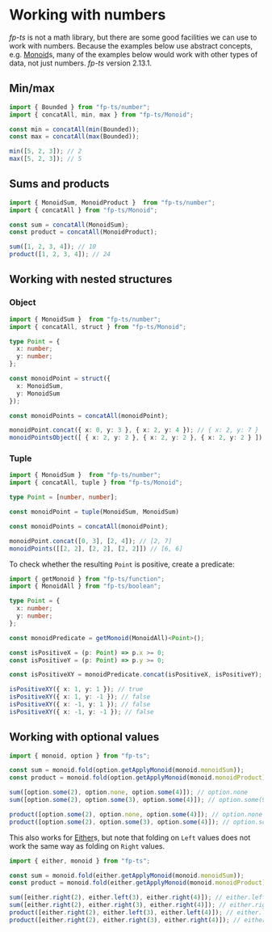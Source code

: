 # Working with numbers

_fp-ts_ is not a math library, but there are some good facilities we can use to work with numbers. Because the examples below use abstract concepts, e.g. [Monoid](https://gcanti.github.io/fp-ts/modules/Monoid.ts)s, many of the examples below would work with other types of data, not just numbers. _fp-ts_ version 2.13.1.

## Min/max

```ts
import { Bounded } from "fp-ts/number";
import { concatAll, min, max } from "fp-ts/Monoid";

const min = concatAll(min(Bounded));
const max = concatAll(max(Bounded));

min([5, 2, 3]); // 2
max([5, 2, 3]); // 5
```

## Sums and products

```ts
import { MonoidSum, MonoidProduct }  from "fp-ts/number";
import { concatAll } from "fp-ts/Monoid";

const sum = concatAll(MonoidSum);
const product = concatAll(MonoidProduct);

sum([1, 2, 3, 4]); // 10
product([1, 2, 3, 4]); // 24
```

## Working with nested structures

### Object
```ts
import { MonoidSum }  from "fp-ts/number";
import { concatAll, struct } from "fp-ts/Monoid";

type Point = {
  x: number;
  y: number;
};

const monoidPoint = struct({
  x: MonoidSum,
  y: MonoidSum
});

const monoidPoints = concatAll(monoidPoint);

monoidPoint.concat({ x: 0, y: 3 }, { x: 2, y: 4 }); // { x: 2, y: 7 }
monoidPointsObject([ { x: 2, y: 2 }, { x: 2, y: 2 }, { x: 2, y: 2 } ]) // { x: 6, y: 6 }
```

### Tuple

```ts
import { MonoidSum }  from "fp-ts/number";
import { concatAll, tuple } from "fp-ts/Monoid";

type Point = [number, number];

const monoidPoint = tuple(MonoidSum, MonoidSum)

const monoidPoints = concatAll(monoidPoint);

monoidPoint.concat([0, 3], [2, 4]); // [2, 7]
monoidPoints([[2, 2], [2, 2], [2, 2]]) // [6, 6]
```

To check whether the resulting `Point` is positive, create a predicate:

```ts
import { getMonoid } from "fp-ts/function";
import { MonoidAll } from "fp-ts/boolean";

type Point = {
  x: number;
  y: number;
};

const monoidPredicate = getMonoid(MonoidAll)<Point>();

const isPositiveX = (p: Point) => p.x >= 0;
const isPositiveY = (p: Point) => p.y >= 0;

const isPositiveXY = monoidPredicate.concat(isPositiveX, isPositiveY);

isPositiveXY({ x: 1, y: 1 }); // true
isPositiveXY({ x: 1, y: -1 }); // false
isPositiveXY({ x: -1, y: 1 }); // false
isPositiveXY({ x: -1, y: -1 }); // false
```

## Working with optional values

```ts
import { monoid, option } from "fp-ts";

const sum = monoid.fold(option.getApplyMonoid(monoid.monoidSum));
const product = monoid.fold(option.getApplyMonoid(monoid.monoidProduct));

sum([option.some(2), option.none, option.some(4)]); // option.none
sum([option.some(2), option.some(3), option.some(4)]); // option.some(9)

product([option.some(2), option.none, option.some(4)]); // option.none
product([option.some(2), option.some(3), option.some(4)]); // option.some(24)
```

This also works for [Either](https://gcanti.github.io/fp-ts/modules/Either.ts)s, but note that folding on `Left` values does not work the same way as folding on `Right` values.

```ts
import { either, monoid } from "fp-ts";

const sum = monoid.fold(either.getApplyMonoid(monoid.monoidSum));
const product = monoid.fold(either.getApplyMonoid(monoid.monoidProduct));

sum([either.right(2), either.left(3), either.right(4)]); // either.left(3)
sum([either.right(2), either.right(3), either.right(4)]); // either.right(9)
product([either.right(2), either.left(3), either.left(4)]); // either.left(3) <- it's the first either.left value
product([either.right(2), either.right(3), either.right(4)]); // either.right(24)
```
